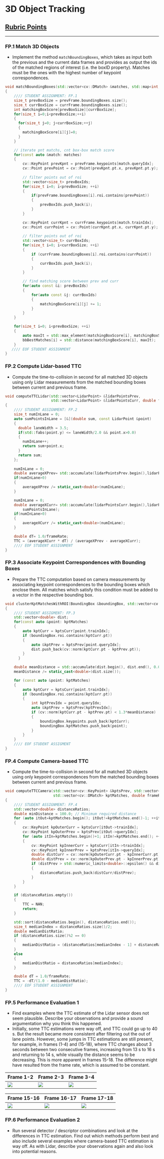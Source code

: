 # 3D Object Tracking

## [Rubric Points](https://review.udacity.com/#!/rubrics/2550/view)
---
### FP.1 Match 3D Objects
- Implement the method `matchBoundingBoxes`, which takes as input both the previous and the current data frames and provides as output the ids of the matched regions of interest (i.e. the boxID property). Matches must be the ones with the highest number of keypoint correspondences.

```cpp
void matchBoundingBoxes(std::vector<cv::DMatch> &matches, std::map<int, int> &bbBestMatches, DataFrame &prevFrame, DataFrame &currFrame)
{
    //// STUDENT ASSIGNMENT: FP.1
    size_t prevBoxSize = prevFrame.boundingBoxes.size();
    size_t currBoxSize = currFrame.boundingBoxes.size();
    int matchingBoxScore[prevBoxSize][currBoxSize];
    for(size_t i=0;i<prevBoxSize;++i)
    {
      for(size_t j=0; j<currBoxSize;++j)
      {
        matchingBoxScore[i][j]=0;
      }
    }

    // iterate pnt matchs, cnt box-box match score
    for(const auto &match: matches)
    {
        cv::KeyPoint prevKpnt = prevFrame.keypoints[match.queryIdx];
        cv::Point prevPoint = cv::Point(prevKpnt.pt.x, prevKpnt.pt.y);
        
        // filter points out of roi
        std::vector<size_t> prevBoxIds;
        for(size_t i=0; i<prevBoxSize; ++i)
        {
            if(prevFrame.boundingBoxes[i].roi.contains(prevPoint))
            {
                prevBoxIds.push_back(i);
            }
        }

        cv::KeyPoint currKpnt = currFrame.keypoints[match.trainIdx];
        cv::Point currPoint = cv::Point(currKpnt.pt.x, currKpnt.pt.y);
        
        // filter points out of roi
        std::vector<size_t> currBoxIds;
        for(size_t i=0; i<currBoxSize; ++i)
        {
            if (currFrame.boundingBoxes[i].roi.contains(currPoint))
            {
                currBoxIds.push_back(i);
            }
        }

        // find matching score between prev and curr
        for(auto const &i: prevBoxIds)
        {
            for(auto const &j: currBoxIds)
            {
                matchingBoxScore[i][j] += 1;
            }
        }
    }

    for(size_t i=0; i<prevBoxSize; ++i) 
    {
        auto maxIt = std::max_element(matchingBoxScore[i], matchingBoxScore[i] + currBoxSize);
        bbBestMatches[i] = std::distance(matchingBoxScore[i], maxIt);
    }
   //// EOF STUDENT ASSIGNMENT
}
```

### FP.2 Compute Lidar-based TTC
- Compute the time-to-collision in second for all matched 3D objects using only Lidar measurements from the matched bounding boxes between current and previous frame.

```cpp
void computeTTCLidar(std::vector<LidarPoint> &lidarPointsPrev,
                     std::vector<LidarPoint> &lidarPointsCurr, double frameRate, double &TTC)
{
    //// STUDENT ASSIGNMENT: FP.2
    size_t numInLane = 0;
    auto sumPointsInLane = [&](double sum, const LidarPoint &point)
    {
      double laneWidth = 3.5;
      if(std::fabs(point.y) <= laneWidth/2.0 && point.x>0.0)
      {
        numInLane++;
        return sum+point.x;
      }
      return sum;
    };
    
    numInLane = 0;
    double averageXPrev= std::accumulate(lidarPointsPrev.begin(),lidarPointsPrev.end(), 0.0, sumPointsInLane);
    if(numInLane>0)
    {
        averageXPrev /= static_cast<double>(numInLane);
    }

    numInLane = 0;
    double averageXCurr= std::accumulate(lidarPointsCurr.begin(),lidarPointsCurr.end(), 0.0,
        sumPointsInLane);
    if(numInLane>0)
    {
        averageXCurr /= static_cast<double>(numInLane);
    }

    double dT= 1.0/frameRate;
    TTC = (averageXCurr * dT) / (averageXPrev - averageXCurr);
    //// EOF STUDENT ASSIGNMENT
}
```

### FP.3 Associate Keypoint Correspondences with Bounding Boxes
- Prepare the TTC computation based on camera measurements by associating keypoint correspondences to the bounding boxes which enclose them. All matches which satisfy this condition must be added to a vector in the respective bounding box.

```cpp
void clusterKptMatchesWithROI(BoundingBox &boundingBox, std::vector<cv::KeyPoint> &kptsPrev, std::vector<cv::KeyPoint> &kptsCurr, std::vector<cv::DMatch> &kptMatches)
{
    //// STUDENT ASSIGMENT: FP.3
    std::vector<double> dist;
    for(const auto &point: kptMatches)
    {
        auto kptCurr = kptsCurr[point.trainIdx];
        if (boundingBox.roi.contains(kptCurr.pt))
        {
            auto &kptPrev = kptsPrev[point.queryIdx];
            dist.push_back(cv::norm(kptCurr.pt - kptPrev.pt));
        }
	  }

    double meanDistance = std::accumulate(dist.begin(), dist.end(), 0.0);
    meanDistance /= static_cast<double>(dist.size());

    for (const auto &point: kptMatches)
    {
        auto kptCurr = kptsCurr[point.trainIdx];
        if (boundingBox.roi.contains(kptCurr.pt))
        { 
            int kptPrevIdx = point.queryIdx;
            auto &kptPrev = kptsPrev[kptPrevIdx];
            if (cv::norm(kptCurr.pt - kptPrev.pt) < 1.3*meanDistance)
            {
                boundingBox.keypoints.push_back(kptCurr);
                boundingBox.kptMatches.push_back(point);
            }
        }
    }
    //// EOF STUDENT ASSIGMENT
}
```

### FP.4 Compute Camera-based TTC
- Compute the time-to-collision in second for all matched 3D objects using only keypoint correspondences from the matched bounding boxes between current and previous frame.

```cpp
void computeTTCCamera(std::vector<cv::KeyPoint> &kptsPrev, std::vector<cv::KeyPoint> &kptsCurr, 
                      std::vector<cv::DMatch> kptMatches, double frameRate, double &TTC, cv::Mat *visImg)
{
    //// STUDENT ASSIGNMENT: FP.4
    std::vector<double> distanceRatios;
    double minDistance = 100.0; // Minimum required distance
    for (auto itOut=kptMatches.begin(); itOut!=kptMatches.end()-1; ++itOut)
    {
        cv::KeyPoint kpOuterCurr = kptsCurr[itOut->trainIdx];
        cv::KeyPoint kpOuterPrev = kptsPrev[itOut->queryIdx];
        for (auto itIn=kptMatches.begin()+1; itIn!=kptMatches.end(); ++itIn)
        {
            cv::KeyPoint kpInnerCurr = kptsCurr[itIn->trainIdx];
            cv::KeyPoint kpInnerPrev = kptsPrev[itIn->queryIdx];
            double distCurr = cv::norm(kpOuterCurr.pt - kpInnerCurr.pt);
            double distPrev = cv::norm(kpOuterPrev.pt - kpInnerPrev.pt);
            if (distPrev > std::numeric_limits<double>::epsilon() && distCurr >= minDistance)
            {
                distanceRatios.push_back(distCurr/distPrev);
            }
        }
    }

    if (distanceRatios.empty()) 
    {
        TTC = NAN;
        return;
    }

    std::sort(distanceRatios.begin(), distanceRatios.end());
    size_t medianIndex = distanceRatios.size()/2;
    double medianDistRatio;
    if (distanceRatios.size()%2 == 0)
    {
        medianDistRatio = (distanceRatios[medianIndex - 1] + distanceRatios[medianIndex])/2.0;
    } 
    else
    {
        medianDistRatio = distanceRatios[medianIndex];
    }

    double dT = 1.0/frameRate;
    TTC = -dT/(1.0 - medianDistRatio);
    //// EOF STUDENT ASSIGNMENT
}
```

### FP.5 Performance Evaluation 1

- Find examples where the TTC estimate of the Lidar sensor does not seem plausible. Describe your observations and provide a sound argumentation why you think this happened.
- Initially, some TTC estimations were way off, and TTC could go up to 40 s. But the result became more consistent after filtering out the out of lane points. However, some jumps in TTC estimations are still present, for example, in frames (1-4) and (15-18), where TTC changes about 3 seconds between two consecutive frames, increasing from 13 s to 16 s and returning to 14 s, while visually the distance seems to be decreasing. This is more apparent in frames 15-18. The difference might have resulted from the frame rate, which is assumed to be constant.

| Frame 1-2 | Frame 2-3 | Frame 3-4|
|----|----|----|
| ![](./images/performance_evaluation_1/lidar_1.png) | ![](./images/performance_evaluation_1/lidar_2.png) | ![](./images/performance_evaluation_1/lidar_3.png) |

| Frame 15-16 | Frame 16-17 | Frame 17-18|
|----|----|----|
| ![](./images/performance_evaluation_1/lidar_4.png) | ![](./images/performance_evaluation_1/lidar_5.png) | ![](./images/performance_evaluation_1/lidar_6.png) |

### FP.6 Performance Evaluation 2

- Run several detector / descriptor combinations and look at the differences in TTC estimation. Find out which methods perform best and also include several examples where camera-based TTC estimation is way off. As with Lidar, describe your observations again and also look into potential reasons.


